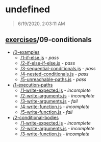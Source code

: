 # undefined 

> 6/19/2020, 2:03:11 AM 

## [exercises](../README.md)/09-conditionals 

- [/0-examples](./0-examples/README.md)
  - [/1-if-else.js](./0-examples/README.md#1-if-elsejs) - _pass_ 
  - [/2-if-else-if-else.js](./0-examples/README.md#2-if-else-if-elsejs) - _pass_ 
  - [/3-sequential-conditionals.js](./0-examples/README.md#3-sequential-conditionalsjs) - _pass_ 
  - [/4-nested-conditionals.js](./0-examples/README.md#4-nested-conditionalsjs) - _pass_ 
  - [/5-unreachable-paths.js](./0-examples/README.md#5-unreachable-pathsjs) - _pass_ 
- [/1-execution-paths](./1-execution-paths/README.md)
  - [/1-write-expected.js](./1-execution-paths/README.md#1-write-expectedjs) - _incomplete_ 
  - [/2-write-arguments.js](./1-execution-paths/README.md#2-write-argumentsjs) - _incomplete_ 
  - [/3-write-arguments.js](./1-execution-paths/README.md#3-write-argumentsjs) - _fail_ 
  - [/4-write-function.js](./1-execution-paths/README.md#4-write-functionjs) - _incomplete_ 
  - [/5-write-function.js](./1-execution-paths/README.md#5-write-functionjs) - _fail_ 
- [/2-conditional-bodies](./2-conditional-bodies/README.md)
  - [/1-write-expected.js](./2-conditional-bodies/README.md#1-write-expectedjs) - _incomplete_ 
  - [/2-write-arguments.js](./2-conditional-bodies/README.md#2-write-argumentsjs) - _incomplete_ 
  - [/3-write-function.js](./2-conditional-bodies/README.md#3-write-functionjs) - _incomplete_ 
